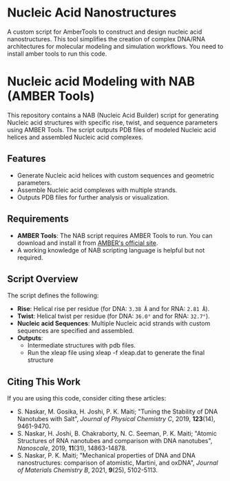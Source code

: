 # Nucleic Acid Nanostructures
A custom script for AmberTools to construct and design nucleic acid nanostructures. This tool simplifies the creation of complex DNA/RNA architectures for molecular modeling and simulation workflows.
You need to install amber tools to run this code. 

# Nucleic acid Modeling with NAB (AMBER Tools)

This repository contains a NAB (Nucleic Acid Builder) script for generating Nucleic acid structures with specific rise, twist, and sequence parameters using AMBER Tools. The script outputs PDB files of modeled Nucleic acid helices and assembled Nucleic acid complexes.

## Features
- Generate Nucleic acid helices with custom sequences and geometric parameters.
- Assemble Nucleic acid complexes with multiple strands.
- Outputs PDB files for further analysis or visualization.

## Requirements
- **AMBER Tools**: The NAB script requires AMBER Tools to run. You can download and install it from [AMBER's official site](https://ambermd.org/).
- A working knowledge of NAB scripting language is helpful but not required.

## Script Overview
The script defines the following:
- **Rise**: Helical rise per residue (for DNA: `3.38 Å` and for RNA: `2.81 Å`).
- **Twist**: Helical twist per residue (for DNA: `36.0°` and for RNA: `32.7°`).
- **Nucleic acid Sequences**: Multiple Nucleic acid strands with custom sequences are specified and assembled.
- **Outputs**:
  -  Intermediate structures with pdb files.
  -  Run the xleap file using xleap -f xleap.dat to generate the final structure
 

## Citing This Work
If you are using this code, consider citing these articles:
- S. Naskar, M. Gosika, H. Joshi, P. K. Maiti; "Tuning the Stability of DNA Nanotubes with Salt", *Journal of Physical Chemistry C*, 2019, **123**(14), 9461-9470. 
- S. Naskar, H. Joshi, B. Chakraborty, N. C. Seeman, P. K. Maiti; "Atomic Structures of RNA nanotubes and comparison with DNA nanotubes", *Nanoscale*, 2019, **11**(31), 14863-14878. 
- S. Naskar, P. K. Maiti; "Mechanical properties of DNA and DNA nanostructures: comparison of atomistic, Martini, and oxDNA", *Journal of Materials Chemistry B*, 2021, **9**(25), 5102-5113.
